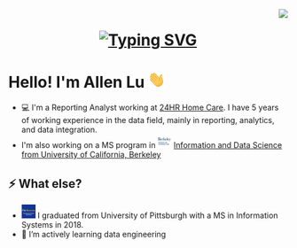 <img align="right" src="https://visitor-badge.laobi.icu/badge?page_id=wolu0901.wolu0901">

<h1 align="center">
<a href="https://git.io/typing-svg"><img src="https://readme-typing-svg.herokuapp.com?font=Silkscreen&size=25&duration=2000&pause=300&color=1A63F7&background=45FF1400&center=true&vCenter=true&width=435&lines=Hi!+I+AM+Allen+Lu;Wenyuan+Lu;AN+Analyst;A+Data+Developer;A+Vlogger" alt="Typing SVG" /></a>
</h1>

# Hello! I'm Allen Lu <img src="https://raw.githubusercontent.com/ABSphreak/ABSphreak/master/gifs/Hi.gif" height="30px">
- 💻 I'm a Reporting Analyst working at [24HR Home Care](https://www.24hrcares.com/). I have 5 years of working experience in the data field, mainly in reporting, analytics, and data integration.
- I'm also working on a MS program in <img title="UC logo" height="25" src="images/uc.jpg"> [Information and Data Science from University of California, Berkeley](https://ischoolonline.berkeley.edu/data-science/)

## ⚡️ What else?
- <img title="Pitt logo" height="25" src="images/pitt.jpg"> I graduated from University of Pittsburgh with a MS in Information Systems in 2018.
- 🌱 I’m actively learning data engineering









<!--
**wolu0901/wolu0901** is a ✨ _special_ ✨ repository because its `README.md` (this file) appears on your GitHub profile.
-->
